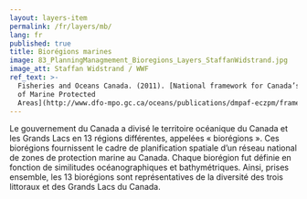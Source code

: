 ```yaml
---
layout: layers-item
permalink: /fr/layers/mb/
lang: fr
published: true
title: Biorégions marines
image: 83_PlanningManagmement_Bioregions_Layers_StaffanWidstrand.jpg
image_att: Staffan Widstrand / WWF
ref_text: >-
  Fisheries and Oceans Canada. (2011). [National framework for Canada’s network
  of Marine Protected
  Areas](http://www.dfo-mpo.gc.ca/oceans/publications/dmpaf-eczpm/framework-Cadre2011-eng.asp)
---
```

Le gouvernement du Canada a divisé le territoire océanique du Canada et les Grands Lacs en 13 régions différentes, appelées « biorégions ». Ces biorégions fournissent le cadre de planification spatiale d’un réseau national de zones de protection marine au Canada. Chaque biorégion fut définie en fonction de similitudes océanographiques et bathymétriques. Ainsi, prises ensemble, les 13 biorégions sont représentatives de la diversité des trois littoraux et des Grands Lacs du Canada.
